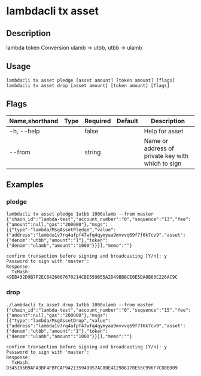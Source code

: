 # lambdacli tx asset

## Description

lambda token Conversion  ulamb -> utbb, utbb -> ulamb

## Usage

```
lambdacli tx asset pledge [asset amount] [token amount] [flags]
lambdacli tx asset drop [asset amount] [token amount] [flags]
```

## Flags

| Name,shorthand | Type   | Required | Default               | Description                                                  |
| -------------- | ------ | -------- | --------------------- | ------------------------------------------------------------ |
| -h, --help       |        | false     |                       |  Help for asset                                        |
| --from       |        | string     |                       |  Name or address of private key with which to sign                                        |

## Examples

### pledge

```
lambdacli tx asset pledge 1utbb 1000ulamb --from master
{"chain_id":"lambda-test","account_number":"0","sequence":"13","fee":{"amount":null,"gas":"200000"},"msgs":[{"type":"lambda/MsgAssetPledge","value":{"address":"lambda1v7rq4afpf47wfq4qymyaa9mvvvq69f7f6k7cv9","asset":{"denom":"utbb","amount":"1"},"token":{"denom":"ulamb","amount":"1000"}}}],"memo":""}

confirm transaction before signing and broadcasting [Y/n]: y
Password to sign with 'master':
Response:
  TxHash: 49EB432D9B7F2EC8426007670214CBE559B55A2D49BBBCE0E5DA8B63C226AC9C

```

### drop
```$xslt
./lambdacli tx asset drop 1utbb 1000ulamb --from master 
{"chain_id":"lambda-test","account_number":"0","sequence":"15","fee":{"amount":null,"gas":"200000"},"msgs":[{"type":"lambda/MsgAssetDrop","value":{"address":"lambda1v7rq4afpf47wfq4qymyaa9mvvvq69f7f6k7cv9","asset":{"denom":"utbb","amount":"1"},"token":{"denom":"ulamb","amount":"1000"}}}],"memo":""}

confirm transaction before signing and broadcasting [Y/n]: y
Password to sign with 'master':
Response:
  TxHash: D345196B9AFA3BF4FBFCAF9A2135949957AC8BE412986170E55C996F7C80B909

```
